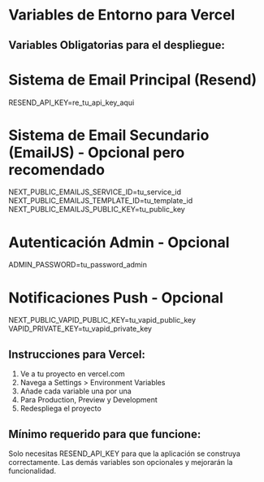 # Variables de Entorno para Vercel

## Variables Obligatorias para el despliegue:

# Sistema de Email Principal (Resend)
RESEND_API_KEY=re_tu_api_key_aqui

# Sistema de Email Secundario (EmailJS) - Opcional pero recomendado
NEXT_PUBLIC_EMAILJS_SERVICE_ID=tu_service_id
NEXT_PUBLIC_EMAILJS_TEMPLATE_ID=tu_template_id  
NEXT_PUBLIC_EMAILJS_PUBLIC_KEY=tu_public_key

# Autenticación Admin - Opcional
ADMIN_PASSWORD=tu_password_admin

# Notificaciones Push - Opcional
NEXT_PUBLIC_VAPID_PUBLIC_KEY=tu_vapid_public_key
VAPID_PRIVATE_KEY=tu_vapid_private_key

## Instrucciones para Vercel:

1. Ve a tu proyecto en vercel.com
2. Navega a Settings > Environment Variables
3. Añade cada variable una por una
4. Para Production, Preview y Development
5. Redespliega el proyecto

## Mínimo requerido para que funcione:
Solo necesitas RESEND_API_KEY para que la aplicación se construya correctamente.
Las demás variables son opcionales y mejorarán la funcionalidad.
